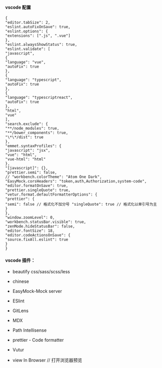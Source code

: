 #### vscode 配置

```
{
"editor.tabSize": 2,
"eslint.autoFixOnSave": true,
"eslint.options": {
"extensions": [".js", ".vue"]
},
"eslint.alwaysShowStatus": true,
"eslint.validate": [
"javascript",
{
"language": "vue",
"autoFix": true
},
{
"language": "typescript",
"autoFix": true
},
{
"language": "typescriptreact",
"autoFix": true
},
"html",
"vue"
],
"search.exclude": {
"**/node_modules": true,
"**/bower_components": true,
"\*\*/dist": true
},
"emmet.syntaxProfiles": {
"javascript": "jsx",
"vue": "html",
"vue-html": "html"
},
"[javascript]": {},
"prettier.semi": false,
// "workbench.colorTheme": "Atom One Dark",
"EasyMock.corsHeaders": "token,auth,Authorization,system-code",
"editor.formatOnSave": true,
"prettier.singleQuote": true,
"vetur.format.defaultFormatterOptions": {
"prettier": {
"semi": false // 格式化不加分号 "singleQuote": true // 格式化以单引号为主
}
},
"window.zoomLevel": 0,
"workbench.statusBar.visible": true,
"zenMode.hideStatusBar": false,
"editor.fontSize": 18,
"editor.codeActionsOnSave": {
"source.fixAll.eslint": true
}
}
```

#### vscode 插件：

- beautify css/sass/scss/less

- chinese

- EasyMock-Mock server

- ESlint

- GitLens

- MDX

- Path Intellisense

- prettier - Code formatter

- Vutur

- view In Browser // 打开浏览器预览
